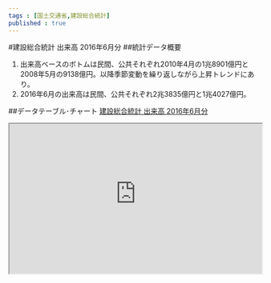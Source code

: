 ```yaml
--- 
tags : [国土交通省,建設総合統計] 
published : true
---
```

#建設総合統計 出来高 2016年6月分
##統計データ概要
1. 出来高ベースのボトムは民間、公共それぞれ2010年4月の1兆8901億円と2008年5月の9138億円。以降季節変動を繰り返しながら上昇トレンドにあり。
1. 2016年6月の出来高は民間、公共それぞれ2兆3835億円と1兆4027億円。


##データテーブル･チャート
[建設総合統計 出来高 2016年6月分](
http://knowledgevault.saecanet.com/charts/am-consulting.co.jp-2016-08-17-15-40-25.html
)

<iframe src="
http://knowledgevault.saecanet.com/charts/am-consulting.co.jp-2016-08-17-15-40-25.html
" width="100%" height="300px"></iframe>